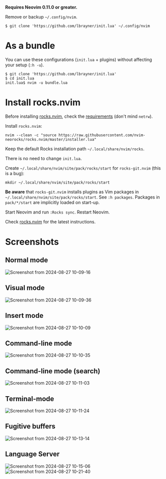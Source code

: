 **Requires Neovim 0.11.0 or greater.**

Remove or backup `~/.config/nvim`.

```
$ git clone 'https://github.com/lbrayner/init.lua' ~/.config/nvim
```

# As a bundle

You can use these configurations (`init.lua` + plugins) without affecting your
setup (`:h -u`).

```
$ git clone 'https://github.com/lbrayner/init.lua'
$ cd init.lua
init.lua$ nvim -u bundle.lua
```

# Install rocks.nvim

Before installing [rocks.nvim](https://github.com/nvim-neorocks/rocks.nvim),
check the
[requirements](https://github.com/nvim-neorocks/rocks.nvim#pencil-requirements)
(don't mind `netrw`).

Install `rocks.nvim`:

```
nvim --clean -c "source https://raw.githubusercontent.com/nvim-neorocks/rocks.nvim/master/installer.lua"
```

Keep the default Rocks installation path `~/.local/share/nvim/rocks`.

There is no need to change `init.lua`.

Create `~/.local/share/nvim/site/pack/rocks/start` for `rocks-git.nvim` (this is a bug):

```
mkdir ~/.local/share/nvim/site/pack/rocks/start
```

**Be aware** that `rocks-git.nvim` installs plugins as Vim packages in
`~/.local/share/nvim/site/pack/rocks/start`. See `:h packages`. Packages in
`pack/*/start` are implicitly loaded on start-up.

Start Neovim and run `:Rocks sync`. Restart Neovim.

Check [rocks.nvim](https://github.com/nvim-neorocks/rocks.nvim) for the latest
instructions.

# Screenshots

## Normal mode

![Screenshot from 2024-08-27 10-09-16](https://github.com/user-attachments/assets/4f824ae4-bbd9-46dc-801f-1a6132656d58)

## Visual mode

![Screenshot from 2024-08-27 10-09-36](https://github.com/user-attachments/assets/ca08f5d4-298a-458c-87cf-de399a7a2e75)

## Insert mode

![Screenshot from 2024-08-27 10-10-09](https://github.com/user-attachments/assets/306c0e4d-a652-4c1a-9263-216e6c3397ef)

## Command-line mode

![Screenshot from 2024-08-27 10-10-35](https://github.com/user-attachments/assets/cd3fdacc-33f7-47c2-8ce6-f2fa7f90538f)


## Command-line mode (search)

![Screenshot from 2024-08-27 10-11-03](https://github.com/user-attachments/assets/c8606137-5dbe-4b10-86de-0861c5d6d52a)

## Terminal-mode

![Screenshot from 2024-08-27 10-11-24](https://github.com/user-attachments/assets/92fe15ae-b6a3-4dec-9cd0-d90a2e2f4da2)


## Fugitive buffers

![Screenshot from 2024-08-27 10-13-14](https://github.com/user-attachments/assets/31995d0c-f2e4-4f33-b48d-a622432f7d90)


## Language Server

![Screenshot from 2024-08-27 10-15-06](https://github.com/user-attachments/assets/9ad45a59-bc28-4586-a7e8-c0465b7b5043)
![Screenshot from 2024-08-27 10-21-40](https://github.com/user-attachments/assets/f5880e44-400b-4d32-9b49-9e6a8498fc8e)
